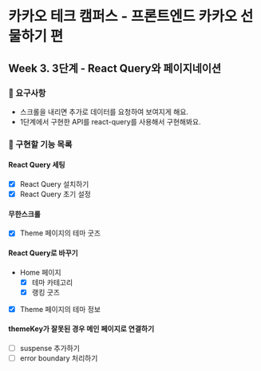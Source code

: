 # 카카오 테크 캠퍼스 - 프론트엔드 카카오 선물하기 편

## Week 3. 3단계 - React Query와 페이지네이션

### 📝 요구사항

- 스크롤을 내리면 추가로 데이터를 요청하여 보여지게 해요.
- 1단계에서 구현한 API를 react-query를 사용해서 구현해봐요.

### 🚀 구현할 기능 목록

#### React Query 세팅

- [x] React Query 설치하기
- [x] React Query 초기 설정

#### 무한스크롤

- [x] Theme 페이지의 테마 굿즈

#### React Query로 바꾸기

- Home 페이지
  - [x] 테마 카테고리
  - [x] 랭킹 굿즈
- [x] Theme 페이지의 테마 정보

#### themeKey가 잘못된 경우 메인 페이지로 연결하기

- [ ] suspense 추가하기
- [ ] error boundary 처리하기
